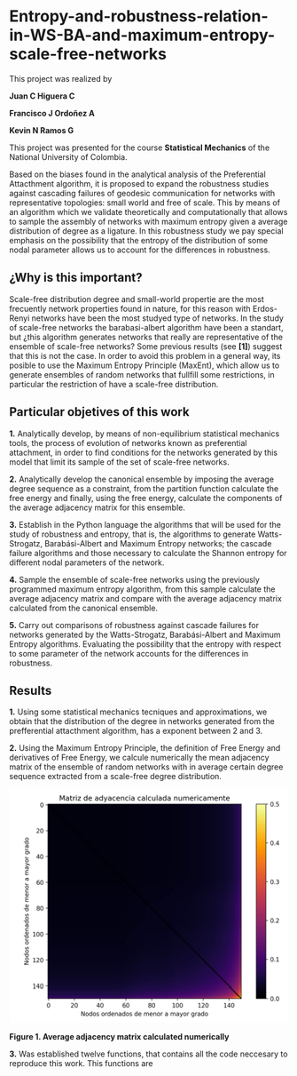 # Entropy-and-robustness-relation-in-WS-BA-and-maximum-entropy-scale-free-networks
This project was realized by 

**Juan C Higuera C** 

**Francisco J Ordoñez A** 

**Kevin N Ramos G**

This project was presented for the course **Statistical Mechanics** of the National University of Colombia.

Based on the biases found in the analytical analysis of the Preferential Attacthment algorithm, it is proposed to expand the robustness studies against cascading failures of geodesic communication for networks with representative topologies: small world and free of scale. This by means of an algorithm which we validate theoretically and computationally that allows to sample the assembly of networks with maximum entropy given a average distribution of degree as a ligature. In this robustness study we pay special emphasis on the possibility that the entropy of the distribution of some nodal parameter allows us to account for the differences in robustness. 

## ¿Why is this important?

Scale-free distribution degree and small-world propertie are the most frecuently network properties found in nature, for this reason with Erdos-Renyi networks have been the most studyed type of networks. In the study of scale-free networks the barabasi-albert algorithm have been a standart, but ¿this algorithm generates networks that really are representative of the ensemble of scale-free networks? Some previous results (see **[1]**) suggest that this is not the case. In order to avoid this problem in a general way, its posible to use the Maximum Entropy Principle (MaxEnt), which allow us to generate ensembles of random networks that fullfill some restrictions, in particular the restriction of have a scale-free distribution. 

## Particular objetives of this work

**1.** Analytically develop, by means of non-equilibrium statistical mechanics tools, the process of evolution of networks known as preferential attachment, in order to find conditions for the networks generated by this model that limit its sample of the set of scale-free networks.

**2.** Analytically develop the canonical ensemble by imposing the average degree sequence as a constraint, from the partition function calculate the free energy and finally, using the free energy, calculate the components of the average adjacency matrix for this ensemble.

**3.** Establish in the Python language the algorithms that will be used for the study of robustness and entropy, that is, the algorithms to generate Watts-Strogatz, Barabási-Albert and Maximum Entropy networks; the cascade failure algorithms and those necessary to calculate the Shannon entropy for different nodal parameters of the network.

**4.** Sample the ensemble of scale-free networks using the previously programmed maximum entropy algorithm, from this sample calculate the average adjacency matrix and compare with the average adjacency matrix calculated from the canonical ensemble.

**5.** Carry out comparisons of robustness against cascade failures for networks generated by the Watts-Strogatz, Barabási-Albert and Maximum Entropy algorithms. Evaluating the possibility that the entropy with respect to some parameter of the network accounts for the differences in robustness.

## Results

**1.** Using some statistical mechanics tecniques and approximations, we obtain that the distribution of the degree in networks generated from the prefferential attacthment algorithm, has a exponent between 2 and 3. 

**2.** Using the Maximum Entropy Principle, the definition of Free Energy and derivatives of Free Energy, we calcule numerically the mean adjacency matrix of the ensemble of random networks with in average certain degree sequence extracted from a scale-free degree distribution. 

![image](https://github.com/JuanHigueraC/Entropy-and-robustness-relation-in-WS-BA-and-maximum-entropy-scale-free-networks/blob/31dd5ddea921bea2fb8f7d8360670945e02a242a/Images/numerical%20adjacency%20matrix.PNG)

**Figure 1. Average adjacency matrix calculated numerically**

**3.** Was established twelve functions, that contains all the code neccesary to reproduce this work. This functions are 
